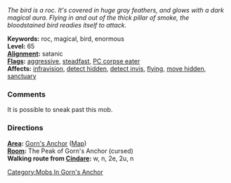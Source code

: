 *The bird is a roc. It's covered in huge gray feathers, and glows with a
dark magical aura. Flying in and out of the thick pillar of smoke, the
bloodstained bird readies itself to attack.*

**Keywords:** roc, magical, bird, enormous  
**Level:** 65  
**[Alignment](Alignment "wikilink"):** satanic  
**[Flags](:Category:Mob_Types "wikilink"):**
[aggressive](Aggressive_Mobs "wikilink"),
[steadfast](Sentinel_Mobs "wikilink"), [PC corpse
eater](Corpse-Eating_Mobs "wikilink")  
**Affects:** [infravision](Infravision "wikilink"), [detect
hidden](Detect_Hidden "wikilink"), [detect
invis](Detect_Invis "wikilink"), [flying](Fly "wikilink"), [move
hidden](Move_Hidden "wikilink"), [sanctuary](Sanctuary "wikilink")

### Comments

It is possible to sneak past this mob.

### Directions

**[Area](:Category:Areas "wikilink"):** [Gorn's
Anchor](:Category:Gorn's_Anchor "wikilink")
([Map](Gorn's_Anchor_Map "wikilink"))  
**[Room](:Category:Rooms "wikilink"):** The Peak of Gorn's Anchor
(cursed)  
**Walking route from [Cindare](Cindare "wikilink"):** w, n, 2e, 2u, n

[Category:Mobs In Gorn's
Anchor](Category:Mobs_In_Gorn's_Anchor "wikilink")
